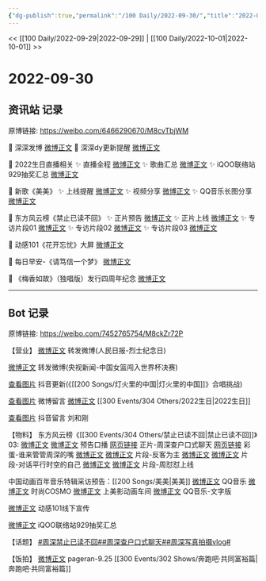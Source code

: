 ```yaml
---
{"dg-publish":true,"permalink":"/100 Daily/2022-09-30/","title":"2022-09-30","created":"2022-11-13T03:01:57.000+08:00","updated":"2023-04-11T14:46:33.000+08:00"}
---
```



<< [[100 Daily/2022-09-29\|2022-09-29]] | [[100 Daily/2022-10-01\|2022-10-01]] >>

# 2022-09-30

## 资讯站 记录

原博链接: https://weibo.com/6466290670/M8cvTbjWM

🎁 深深发博 [微博正文](https://m.weibo.cn/6466290670/4819488690668942)
🎁 深深dy更新提醒 [微博正文](https://m.weibo.cn/6466290670/4819466762062676)

🎁 2022生日直播相关
✨ 直播全程 [微博正文](https://m.weibo.cn/6466290670/4819356553577969)
✨ 歌曲汇总 [微博正文](https://m.weibo.cn/6466290670/4819351125627698)
✨ iQOO联络站929抽奖汇总 [微博正文](https://m.weibo.cn/6466290670/4819532666898162)

🎁 新歌《美美》
✨ 上线提醒 [微博正文](https://m.weibo.cn/6466290670/4818831509293756)
✨ 视频分享 [微博正文](https://m.weibo.cn/6466290670/4819416253990110)
✨ QQ音乐长图分享 [微博正文](https://m.weibo.cn/6466290670/4819533145310307)

🎁 东方风云榜《禁止已读不回》
✨ 正片预告 [微博正文](https://m.weibo.cn/6466290670/4819357220209881)
✨ 正片上线 [微博正文](https://m.weibo.cn/6466290670/4819378060921450)
✨ 专访片段01 [微博正文](https://m.weibo.cn/6466290670/4819388001161708)
✨ 专访片段02 [微博正文](https://m.weibo.cn/6466290670/4819376538392632)
✨ 专访片段03 [微博正文](https://m.weibo.cn/6466290670/4819370851435586)

🎁 动感101《花开忘忧》大屏 [微博正文](https://m.weibo.cn/6466290670/4819545909103008)

🎁 每日早安-《请笃信一个梦》 [微博正文](https://m.weibo.cn/6466290670/4819339213281116)

🎁 《梅香如故》（独唱版）发行四周年纪念
[微博正文](https://m.weibo.cn/6466290670/4819378233938688)

---
## Bot 记录

原博链接: https://weibo.com/7452765754/M8ckZr72P

【营业】
[微博正文](http://weibo.com/1736988591/M83C83nII) 转发微博(人民日报-烈士纪念日)

[微博正文](https://weibo.com/1736988591/M8aXCxDZg) 转发微博(央视新闻-中国女篮闯入世界杯决赛)

[查看图片](https://wx2.sinaimg.cn/large/0088n2Pggy1h6p1fi466rj30ku1120v4.jpg) 抖音更新(《[[200 Songs/灯火里的中国\|灯火里的中国]]》合唱挑战)

[查看图片](https://wx2.sinaimg.cn/large/0088n2Pggy1h6p1b3uac6j30u017fabg.jpg) 微博留言 [微博正文](https://weibo.com/1736988591/M81n2axLE) [[300 Events/304 Others/2022生日\|2022生日]]

[查看图片](https://wx2.sinaimg.cn/large/0088n2Pggy1h6p1ljn3n5j30yy09igm8.jpg) 抖音留言 刘和刚

【物料】
东方风云榜《[[300 Events/304 Others/禁止已读不回\|禁止已读不回]]》03:
[微博正文](http://weibo.com/7516842376/M87wSm9CI) [微博正文](https://weibo.com/7779932378/M87ueotoJ) 预告口播
[网页链接](https://weibo.cn/sinaurl?u=https%3A%2F%2Fbp-share.bestv.com.cn%2Fbp-share%2FsharePage.html%3Ftype%3DimmersivePage%26titleId%3D520713%26titleAppId%3D222045%26ipId%3D1119) 正片-周深查户口式聊天
[网页链接](https://weibo.cn/sinaurl?u=https%3A%2F%2Fbp-share.bestv.com.cn%2Fbp-share%2FsharePage.html%3FtitleId%3D520712%26contentId%3D-1%26currentEpisode%3D0%26modelType%3D1%26curModel%3D0%26version%3D4902%26platform%3Dandroid) 彩蛋-谁来管管周深的嘴
[微博正文](https://weibo.com/7516842376/M87Veos0H) [微博正文](https://weibo.com/7779932378/M87ReFruX) 片段-反客为主
[微博正文](https://weibo.com/7516842376/M883lxk6f) [微博正文](https://weibo.com/7779932378/M87ZBkenH) 片段-对话平行时空的自己
[微博正文](https://weibo.com/7516842376/M88bt7WSY) [微博正文](https://weibo.com/7779932378/M887fjuMM) 片段-周怼怼上线

中国动画百年音乐特辑采访预告：[[200 Songs/美美\|美美]]
[微博正文](http://weibo.com/2169129705/M88HW2B8T) QQ音乐
[微博正文](http://weibo.com/1518966617/M88IEjGol) 时尚COSMO
[微博正文](http://weibo.com/7191744979/M88FUqg36) 上美影动画车间
[微博正文](https://weibo.com/2169129705/M8c2pgrMi) QQ音乐-文字版

[微博正文](http://weibo.com/1738376280/M8ceFCM8h) 动感101线下宣传

[微博正文](http://weibo.com/6378846558/M8aBSgaRL) iQOO联络站929抽奖汇总

【话题】
[#周深禁止已读不回#](https://s.weibo.com/weibo?q=%23%E5%91%A8%E6%B7%B1%E7%A6%81%E6%AD%A2%E5%B7%B2%E8%AF%BB%E4%B8%8D%E5%9B%9E%23)[#周深查户口式聊天#](https://s.weibo.com/weibo?q=%23%E5%91%A8%E6%B7%B1%E6%9F%A5%E6%88%B7%E5%8F%A3%E5%BC%8F%E8%81%8A%E5%A4%A9%23)[#周深写真拍摄vlog#](https://s.weibo.com/weibo?q=%23%E5%91%A8%E6%B7%B1%E5%86%99%E7%9C%9F%E6%8B%8D%E6%91%84vlog%23)

【饭拍】
[微博正文](http://weibo.com/7633014126/M8c19jaZE) pageran-9.25 [[300 Events/302 Shows/奔跑吧·共同富裕篇\|奔跑吧·共同富裕篇]]

